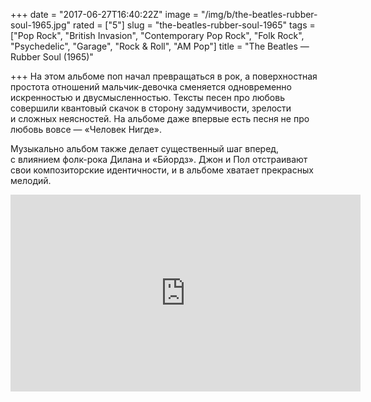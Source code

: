 +++
date = "2017-06-27T16:40:22Z"
image = "/img/b/the-beatles-rubber-soul-1965.jpg"
rated = ["5"]
slug = "the-beatles-rubber-soul-1965"
tags = ["Pop Rock", "British Invasion", "Contemporary Pop Rock", "Folk Rock", "Psychedelic", "Garage", "Rock & Roll", "AM Pop"]
title = "The Beatles — Rubber Soul (1965)"

+++
На&nbsp;этом альбоме поп начал превращаться в&nbsp;рок, а&nbsp;поверхностная простота отношений мальчик-девочка сменяется одновременно искренностью и&nbsp;двусмысленностью. Тексты песен про любовь совершили квантовый скачок в&nbsp;сторону задумчивости, зрелости и&nbsp;сложных неясностей. На&nbsp;альбоме даже впервые есть песня не&nbsp;про любовь вовсе&nbsp;&mdash; &laquo;Человек Нигде&raquo;.

Музыкально альбом также делает существенный шаг вперед, с&nbsp;влиянием фолк-рока Дилана и&nbsp;&laquo;Бйордз&raquo;. Джон и&nbsp;Пол отстраивают свои композиторские идентичности, и&nbsp;в&nbsp;альбоме хватает прекрасных мелодий.

<iframe width="560" height="315" src="https://www.youtube.com/embed/Mi5ODY-vIzI" frameborder="0" allowfullscreen></iframe>